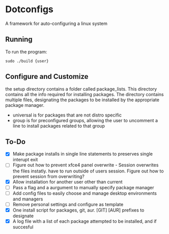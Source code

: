 # Dotconfigs

A framework for auto-configuring a linux system

## Running

To run the program:
    
    sudo ./build {user}

## Configure and Customize

the setup directory contains a folder called package_lists. This directory contains all the info required for installing packages. The directory contains multiple files, designating the packages to be installed by the appropriate package manager.
- universal is for packages that are not distro specific
- group is for preconfigured groups, allowing the user to uncomment a line to install packages related to that group

## To-Do

- [x] Make package installs in single line statements to preserves single interupt exit
- [ ] Figure out how to prevent xfce4 panel overwrite - Session overwrites the files instatly. have to run outside of users session. Figure out how to prevent session from overwriting?
- [x] Allow installation for another user other than current
- [ ] Pass a flag and a aurgument to manually specify package manager
- [ ] Add config files to easily choose and manage desktop environments and managers
- [ ] Remove personal settings and configure as template
- [x] One install script for packages, git, aur. [GIT] [AUR] prefixes to designate
- [x] A log file with a list of each package attempted to be installed, and if succesful

